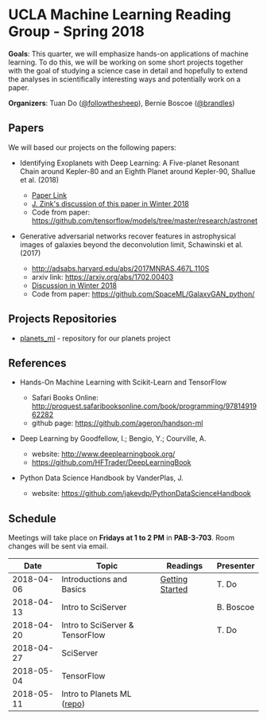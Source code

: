 # UCLA Machine Learning Reading Group - Spring 2018

**Goals**: This quarter, we will emphasize hands-on applications of machine learning. To do this, we will be working on some short projects together with the goal of studying a science case in detail and hopefully to extend the analyses in scientifically interesting ways and potentially work on a paper.

**Organizers**: Tuan Do ([@followthesheep](https://github.com/followthesheep)), Bernie Boscoe ([@brandles](https://github.com/brandles))

## Papers

We will based our projects on the following papers:

- Identifying Exoplanets with Deep Learning: A Five-planet Resonant Chain around Kepler-80 and an Eighth Planet around Kepler-90, Shallue et al. (2018)
  - [Paper Link](http://adsabs.harvard.edu/abs/2018AJ....155...94S)
  - [J. Zink's discussion of this paper in Winter 2018](https://github.com/UCLAMLRG/reading_group_2018_winter/blob/master/week6/mlKepler.pdf)
  - Code from paper: https://github.com/tensorflow/models/tree/master/research/astronet

- Generative adversarial networks recover features in astrophysical images of galaxies beyond the deconvolution limit, Schawinski et al. (2017)
  - http://adsabs.harvard.edu/abs/2017MNRAS.467L.110S
  - arxiv link: https://arxiv.org/abs/1702.00403
  - [Discussion in Winter 2018](https://github.com/UCLAMLRG/reading_group_2018_winter/tree/master/week2)
  - Code from paper: https://github.com/SpaceML/GalaxyGAN_python/

## Projects Repositories

- [planets_ml](https://github.com/UCLAMLRG/planets_ml) - repository for our planets project

## References

- Hands-On Machine Learning with Scikit-Learn and TensorFlow
  - Safari Books Online: http://proquest.safaribooksonline.com/book/programming/9781491962282
  - github page: https://github.com/ageron/handson-ml

- Deep Learning by Goodfellow, I.; Bengio, Y.;  Courville, A.
  - website: http://www.deeplearningbook.org/
  - https://github.com/HFTrader/DeepLearningBook
- Python Data Science Handbook by VanderPlas, J.
  - website: https://github.com/jakevdp/PythonDataScienceHandbook  

## Schedule
Meetings will take place on **Fridays at 1 to 2 PM** in **PAB-3-703**. Room changes will be sent via email.

| Date | Topic | Readings | Presenter |
| --- | --- | --- | --- |
|2018-04-06| Introductions and Basics |[Getting Started](week1/README.md) | T. Do|
|2018-04-13| Intro to SciServer | | B. Boscoe|
|2018-04-20| Intro to SciServer & TensorFlow | | T. Do|
|2018-04-27| SciServer | | |
|2018-05-04| TensorFlow| | |
|2018-05-11| Intro to Planets ML ([repo](https://github.com/UCLAMLRG/planets_ml)) ||
